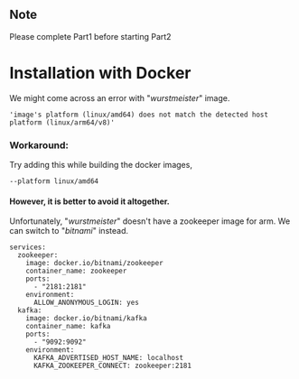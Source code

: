 ## Note
Please complete Part1 before starting Part2

# Installation with Docker

We might come across an error with "*wurstmeister*" image.

```
'image's platform (linux/amd64) does not match the detected host platform (linux/arm64/v8)'
```

### Workaround: 

Try adding this while building the docker images,

```
--platform linux/amd64
```

#### However, it is better to avoid it altogether.

Unfortunately, "*wurstmeister*" doesn't have a zookeeper image for arm. We can switch to "*bitnami*" instead.

```
services:
  zookeeper:
    image: docker.io/bitnami/zookeeper
    container_name: zookeeper
    ports:
      - "2181:2181"
    environment:
      ALLOW_ANONYMOUS_LOGIN: yes
  kafka:
    image: docker.io/bitnami/kafka
    container_name: kafka
    ports:
      - "9092:9092"
    environment:
      KAFKA_ADVERTISED_HOST_NAME: localhost
      KAFKA_ZOOKEEPER_CONNECT: zookeeper:2181
```

